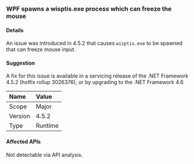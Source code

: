 ### WPF spawns a wisptis.exe process which can freeze the mouse

#### Details

An issue was introduced in 4.5.2 that causes <code>wisptis.exe</code> to be spawned that can freeze mouse input.

#### Suggestion

A fix for this issue is available in a servicing release of the .NET Framework 4.5.2 (hotfix rollup 3026376), or by upgrading to the .NET Framework 4.6

| Name    | Value       |
|:--------|:------------|
| Scope   |Major|
|Version|4.5.2|
|Type|Runtime|

#### Affected APIs

Not detectable via API analysis.

<!--

#### Affected APIs

Not detectable via API analysis.

-->
